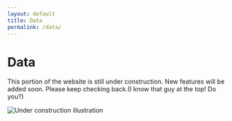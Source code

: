 ```yaml
---
layout: default
title: Data
permalink: /data/
---
```


<div class="section-intro">
  <h1>Data</h1>
  <p>This portion of the website is still under construction. New features will be added soon. Please keep checking back.(I know that guy at the top! Do you?)</p>
  <img src="{{ '/_includes/Under_Construction.png' | relative_url }}" alt="Under construction illustration" loading="lazy">
  
</div>
